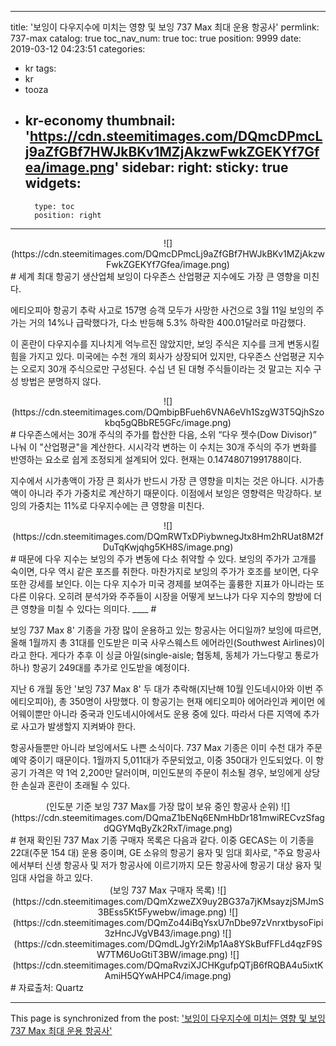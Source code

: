 
---
title: '보잉이 다우지수에 미치는 영향 및 보잉 737 Max 최대 운용 항공사'
permlink: 737-max
catalog: true
toc_nav_num: true
toc: true
position: 9999
date: 2019-03-12 04:23:51
categories:
- kr
tags:
- kr
- tooza
- kr-economy
thumbnail: 'https://cdn.steemitimages.com/DQmcDPmcLj9aZfGBf7HWJkBKv1MZjAkzwFwkZGEKYf7Gfea/image.png'
sidebar:
    right:
        sticky: true
widgets:
    -
        type: toc
        position: right
---


<center>
![](https://cdn.steemitimages.com/DQmcDPmcLj9aZfGBf7HWJkBKv1MZjAkzwFwkZGEKYf7Gfea/image.png)
</center>
#
세계 최대 항공기 생산업체 보잉이 다우존스 산업평균 지수에도 가장 큰 영향을 미친다. 

에티오피아 항공기 추락 사고로 157명 승객 모두가 사망한 사건으로 3월 11일 보잉의 주가는 거의 14%나 급락했다가, 다소 반등해 5.3% 하락한 400.01달러로 마감했다. 

이 혼란이 다우지수를 지나치게 억누르진 않았지만, 보잉 주식은 지수를 크게 변동시킬 힘을 가지고 있다. 미국에는 수천 개의 회사가 상장되어 있지만, 다우존스 산업평균 지수는 오로지 30개 주식으로만 구성된다. 수십 년 된 대형 주식들이라는 것 말고는 지수 구성 방법은 분명하지 않다. 

<center>
![](https://cdn.steemitimages.com/DQmbipBFueh6VNA6eVh1SzgW3T5QjhSzokbq5gQBbRE5GFc/image.png)
</center>
#
다우존스에서는 30개 주식의 주가를 합산한 다음, 소위 “다우 젯수(Dow Divisor)” 나눠 이 "산업평균"을 계산한다. 시시각각 변하는 이 수치는 30개 주식의 주가 변화를 반영하는 요소로 쉽게 조정되게 설계되어 있다. 현재는 0.14748071991788이다. 

지수에서 시가총액이 가장 큰 회사가 반드시 가장 큰 영향을 미치는 것은 아니다. 시가총액이 아니라 주가 가중치로 계산하기 때문이다. 이점에서 보잉은 영향력은 막강하다. 보잉의 가중치는 11%로 다우지수에는 큰 영향을 미친다.  

<center>
![](https://cdn.steemitimages.com/DQmRWTxDPiybwnegJtx8Hm2hRUat8M2fDuTqKwjqhg5KH8S/image.png)
</center>
#
때문에 다우 지수는 보잉의 주가 변동에 다소 취약할 수 있다. 보잉의 주가가 고개를 숙이면, 다우 역시 같은 포즈를 취한다. 마찬가지로 보잉의 주가가 호조를 보이면, 다우 또한 강세를 보인다. 이는 다우 지수가 미국 경제를 보여주는 훌륭한 지표가 아니라는 또 다른 이유다. 오히려 분석가와 주주들이 시장을 어떻게 보느냐가 다우 지수의 향방에 더 큰 영향을 미칠 수 있다는 의미다. 
____
#

보잉 737 Max 8' 기종을 가장 많이 운용하고 있는 항공사는 어디일까? 보잉에 따르면, 올해 1월까지 총 31대를 인도받은 미국 사우스웨스트 에어라인(Southwest Airlines)이라고 한다. 게다가 추후 이 싱글 아일(single-aisle; 협동체, 동체가 가느다랗고 통로가 하나) 항공기 249대를 추가로 인도받을 예정이다.  

지난 6 개월 동안 '보잉 737 Max 8' 두 대가 추락해(지난해 10월 인도네시아와 이번 주 에티오피아), 총 350명이 사망했다. 이 항공기는 현재 에티오피아 에어라인과 케이먼 에어웨이뿐만 아니라 중국과 인도네시아에서도 운용 중에 있다. 따라서 다른 지역에 추가로 사고가 발생할지 지켜봐야 한다. 

항공사들뿐만 아니라 보잉에서도 나쁜 소식이다. 737 Max 기종은 이미 수천 대가 주문 예약 중이기 때문이다. 1월까지 5,011대가 주문되었고, 이중 350대가 인도되었다. 이 항공기 가격은 약 1억 2,200만 달러이며, 미인도분의 주문이 취소될 경우, 보잉에게 상당한 손실과 혼란이 초래될 수 있다. 

<center>
(인도분 기준 보잉 737 Max를 가장 많이 보유 중인 항공사 순위)
![](https://cdn.steemitimages.com/DQmaZ1bENq6ENmHbDr181mwiRECvzSfagdQGYMqByZk2RxT/image.png)
</center>
#
현재 확인된 737 Max 기종 구매자 목록은 다음과 같다. 이중 GECAS는 이 기종을 22대(주문 154 대) 운용 중이며, GE 소유의 항공기 융자 및 임대 회사로, "주요 항공사에서부터 신생 항공사 및 저가 항공사에 이르기까지 모든 항공사에 항공기 대상 융자 및 임대 사업을 하고 있다. 

<center>
(보잉 737 Max 구매자 목록)
![](https://cdn.steemitimages.com/DQmXzweZX9uy2BG37a7jKMsayzjSMJmS3BEss5Kt5Fywebw/image.png)
![](https://cdn.steemitimages.com/DQmZo44iBqYsxU7nDbe97zVnrxtbysoFipi3zHncJVgVB43/image.png)
![](https://cdn.steemitimages.com/DQmdLJgYr2iMp1Aa8YSkBufFFLd4qzF9SW7TM6UoGtiT3BW/image.png)
![](https://cdn.steemitimages.com/DQmaRvziXJCHKgufpQTjB6fRQBA4u5ixtKAmiH5QYwAHPC4/image.png)
</center>
#
자료출처: Quartz

- - -

This page is synchronized from the post: ['보잉이 다우지수에 미치는 영향 및 보잉 737 Max 최대 운용 항공사'](https://steemit.com/@pius.pius/737-max)
